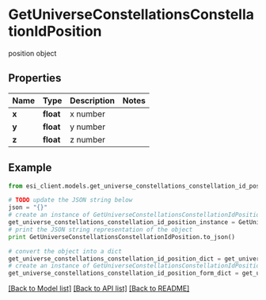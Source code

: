 # GetUniverseConstellationsConstellationIdPosition

position object

## Properties

Name | Type | Description | Notes
------------ | ------------- | ------------- | -------------
**x** | **float** | x number | 
**y** | **float** | y number | 
**z** | **float** | z number | 

## Example

```python
from esi_client.models.get_universe_constellations_constellation_id_position import GetUniverseConstellationsConstellationIdPosition

# TODO update the JSON string below
json = "{}"
# create an instance of GetUniverseConstellationsConstellationIdPosition from a JSON string
get_universe_constellations_constellation_id_position_instance = GetUniverseConstellationsConstellationIdPosition.from_json(json)
# print the JSON string representation of the object
print GetUniverseConstellationsConstellationIdPosition.to_json()

# convert the object into a dict
get_universe_constellations_constellation_id_position_dict = get_universe_constellations_constellation_id_position_instance.to_dict()
# create an instance of GetUniverseConstellationsConstellationIdPosition from a dict
get_universe_constellations_constellation_id_position_form_dict = get_universe_constellations_constellation_id_position.from_dict(get_universe_constellations_constellation_id_position_dict)
```
[[Back to Model list]](../README.md#documentation-for-models) [[Back to API list]](../README.md#documentation-for-api-endpoints) [[Back to README]](../README.md)


